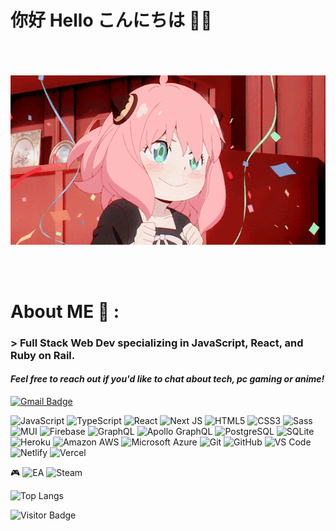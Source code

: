 # 你好 Hello こんにちは 👋🏼

</br>
</br>
</br>

<div align="center">
<img hight="300" width="700" alt="GIF" align="center" src="https://github.com/ShunshunL/ShunshunL/blob/main/welcome.gif">
</div>

</br>
</br>
</br>

# About ME 💬 :

### > Full Stack Web Dev specializing in JavaScript, React, and Ruby on Rail.
#### _Feel free to reach out if you'd like to chat about tech, pc gaming or anime!_
[![Gmail Badge](https://img.shields.io/badge/-shunshunlyu1998@gmail.com-c14438?style=flat-square&logo=Gmail&logoColor=white&link=mailto:shunshunlyu1998@gmail.com)](shunshunlyu1998@gmail.com)

![JavaScript](https://img.shields.io/badge/-JavaScript-black?style=flat-square&logo=javascript)
![TypeScript](https://img.shields.io/badge/-TypeScript-007ACC?style=flat-square&logo=typescript&logoColor=white)
![React](https://img.shields.io/badge/-React-black?style=flat-square&logo=react)
![Next JS](https://img.shields.io/badge/Next-black?style=flat-square&logo=next.js&logoColor=white)
![HTML5](https://img.shields.io/badge/-HTML5-E34F26?style=flat-square&logo=html5&logoColor=white)
![CSS3](https://img.shields.io/badge/-CSS3-1572B6?style=flat-square&logo=css3)
![Sass](https://img.shields.io/badge/-Sass-%23CC6699?style=flat-square&logo=sass&logoColor=ffffff)
![MUI](https://img.shields.io/badge/MUI-%230081CB.svg?style=flat-square&logo=mui&logoColor=white)
![Firebase](https://img.shields.io/badge/Firebase-039BE5?style=flat-square&logo=Firebase&logoColor=white)
![GraphQL](https://img.shields.io/badge/-GraphQL-E10098?style=flat-square&logo=graphql)
![Apollo GraphQL](https://img.shields.io/badge/-Apollo%20GraphQL-311C87?style=flat-square&logo=apollo-graphql)
![PostgreSQL](https://img.shields.io/badge/-PostgreSQL-336791?style=flat-square&logo=postgresql)
![SQLite](https://img.shields.io/badge/sqlite-%2307405e.svg?style=flat-square&logo=sqlite&logoColor=white)
![Heroku](https://img.shields.io/badge/-Heroku-430098?style=flat-square&logo=heroku)
![Amazon AWS](https://img.shields.io/badge/Amazon%20AWS-232F3E?style=flat-square&logo=amazon-aws)
![Microsoft Azure](https://img.shields.io/badge/Microsoft%20Azure-232F7E?style=flat-square&logo=microsoft-azure)
![Git](https://img.shields.io/badge/-Git-black?style=flat-square&logo=git)
![GitHub](https://img.shields.io/badge/-GitHub-181717?style=flat-square&logo=github)
![VS Code](https://img.shields.io/badge/-VSCode-%23007ACC?style=flat-square&logo=visual-studio-code)
![Netlify](https://img.shields.io/badge/-Netlify-%2300C7B7?style=flat-square&logo=netlify&logoColor=ffffff)
![Vercel](https://img.shields.io/badge/-Vercel-%23ffffff?style=flat-square&logo=vercel&logoColor=000000)

🎮
![EA](https://img.shields.io/badge/ea-%23000000.svg?style=flat-square&logo=ea&logoColor=white)
![Steam](https://img.shields.io/badge/steam-%23000000.svg?style=flat-square&logo=steam&logoColor=white)

![Top Langs](https://github-readme-stats.vercel.app/api/top-langs/?username=ShunshunL&hide=TeX&layout=compact)

![Visitor Badge](https://visitor-badge.laobi.icu/badge?page_id=ShunshunL.ShunshunL)
